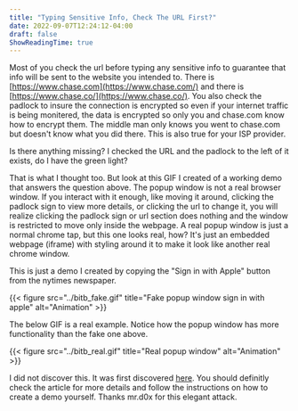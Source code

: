 ```yaml
---
title: "Typing Sensitive Info, Check The URL First?"
date: 2022-09-07T12:24:12-04:00
draft: false
ShowReadingTime: true
---
```


Most of you check the url before typing any sensitive info to guarantee that info will be sent to the website you intended to. There is [https://www.chase.com](https://www.chase.com/) and there is [https://www.chase.co/](https://www.chase.co/). You also check the padlock to insure the connection is encrypted so even if your internet traffic is being monitered, the data is encrypted so only you and chase.com know how to encrypt them. The middle man only knows you went to chase.com but doesn't know what you did there. This is also true for your ISP provider. 

Is there anything missing? I checked the URL and the padlock to the left of it exists, do I have the green light?

That is what I thought too. But look at this GIF I created of a working demo that answers the question above. The popup window is not a real browser window. If you interact with it enough, like moving it around, clicking the padlock sign to view more details, or clicking the url to change it, you will realize clicking the padlock sign or url section does nothing and the window is restricted to move only inside the webpage. A real popup window is just a normal chrome tap, but this one looks real,
how? It's just an embedded webpage (iframe) with styling around it to make it look like another real chrome window. 

This is just a demo I created by copying the "Sign in with Apple" button from the nytimes newspaper. 

{{< figure src="../bitb_fake.gif" title="Fake popup window sign in with apple" alt="Animation" >}}




The below GIF is a real example. Notice how the popup window has more functionality than the fake one above.


{{< figure src="../bitb_real.gif" title="Real popup window" alt="Animation" >}}


I did not discover this. It was first discovered [here](https://mrd0x.com/browser-in-the-browser-phishing-attack/). You should definitly check the article for more details and follow the instructions on how to create a demo yourself. Thanks mr.d0x for this elegant attack.


